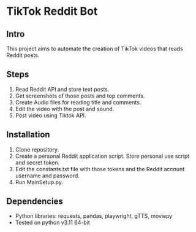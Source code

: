 # TikTok Reddit Bot

## Intro
This project aims to automate the creation of TikTok videos that reads Reddit posts.

## Steps
1. Read Reddit API and store text posts.
2. Get screenshots of those posts and top comments.
3. Create Audio files for reading title and comments.
4. Edit the video with the post and sound.
5. Post video using Tiktok API.

## Installation
1. Clone repository.
2. Create a personal Reddit application script. Store personal use script and secret token.
3. Edit the constants.txt file with those tokens and the Reddit account username and password.
4. Run MainSetup.py.

## Dependencies
* Python libraries: requests, pandas, playwright, gTTS, moviepy
* Tested on python v3.11 64-bit